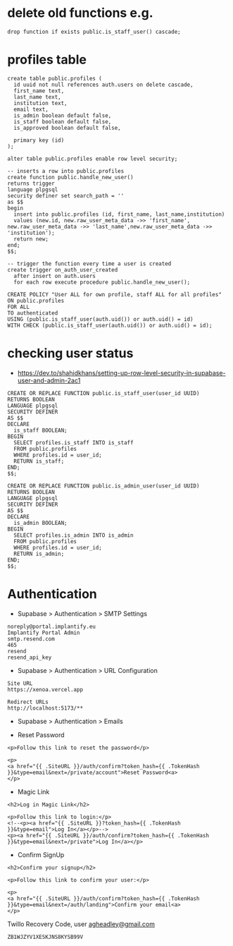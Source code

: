 # delete old functions e.g.

```
drop function if exists public.is_staff_user() cascade;
```

# profiles table

```
create table public.profiles (
  id uuid not null references auth.users on delete cascade,
  first_name text,
  last_name text,
  institution text,
  email text,
  is_admin boolean default false,
  is_staff boolean default false,
  is_approved boolean default false,

  primary key (id)
);

alter table public.profiles enable row level security;

-- inserts a row into public.profiles
create function public.handle_new_user()
returns trigger
language plpgsql
security definer set search_path = ''
as $$
begin
  insert into public.profiles (id, first_name, last_name,institution)
  values (new.id, new.raw_user_meta_data ->> 'first_name', new.raw_user_meta_data ->> 'last_name',new.raw_user_meta_data ->> 'institution');
  return new;
end;
$$;

-- trigger the function every time a user is created
create trigger on_auth_user_created
  after insert on auth.users
  for each row execute procedure public.handle_new_user();

```
```
CREATE POLICY "User ALL for own profile, staff ALL for all profiles"
ON public.profiles
FOR ALL
TO authenticated
USING (public.is_staff_user(auth.uid()) or auth.uid() = id)
WITH CHECK (public.is_staff_user(auth.uid()) or auth.uid() = id);
```


# checking user status

* https://dev.to/shahidkhans/setting-up-row-level-security-in-supabase-user-and-admin-2ac1

```
CREATE OR REPLACE FUNCTION public.is_staff_user(user_id UUID)
RETURNS BOOLEAN
LANGUAGE plpgsql
SECURITY DEFINER
AS $$
DECLARE
  is_staff BOOLEAN;
BEGIN
  SELECT profiles.is_staff INTO is_staff
  FROM public.profiles
  WHERE profiles.id = user_id;
  RETURN is_staff;
END;
$$;
```

```
CREATE OR REPLACE FUNCTION public.is_admin_user(user_id UUID)
RETURNS BOOLEAN
LANGUAGE plpgsql
SECURITY DEFINER
AS $$
DECLARE
  is_admin BOOLEAN;
BEGIN
  SELECT profiles.is_admin INTO is_admin
  FROM public.profiles
  WHERE profiles.id = user_id;
  RETURN is_admin;
END;
$$;
```



# Authentication

* Supabase > Authentication > SMTP Settings
```
noreply@portal.implantify.eu
Implantify Portal Admin
smtp.resend.com
465
resend
resend_api_key
```

* Supabase > Authentication > URL Configuration
```
Site URL
https://xenoa.vercel.app

Redirect URLs
http://localhost:5173/**
```

* Supabase > Authentication > Emails

- Reset Password

```
<p>Follow this link to reset the password</p>

<p>
<a href="{{ .SiteURL }}/auth/confirm?token_hash={{ .TokenHash }}&type=email&next=/private/account">Reset Password<a>
</p>

```
- Magic Link
```
<h2>Log in Magic Link</h2>

<p>Follow this link to login:</p>
<!--<p><a href="{{ .SiteURL }}?token_hash={{ .TokenHash }}&type=email">Log In</a></p>-->
<p><a href="{{ .SiteURL }}/auth/confirm?token_hash={{ .TokenHash }}&type=email&next=/private">Log In</a></p>
```

- Confirm SignUp
```
<h2>Confirm your signup</h2>

<p>Follow this link to confirm your user:</p>

<p>
<a href="{{ .SiteURL }}/auth/confirm?token_hash={{ .TokenHash }}&type=email&next=/auth/landing">Confirm your email<a>
</p>
```



Twillo Recovery Code, user agheadley@gmail.com
```
ZB1WJZYV1XESKJNS8KYSB99V
```